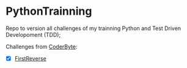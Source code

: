# PythonTrainning
Repo to version all challenges of my trainning Python and Test Driven Developoment (TDD);  

Challenges from [CoderByte](https://www.coderbyte.com/):
  - [X] [FirstReverse](https://www.coderbyte.com/editor/guest:First%20Reverse:Python)
